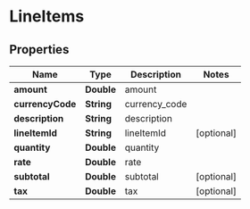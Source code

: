 
# LineItems

## Properties
Name | Type | Description | Notes
------------ | ------------- | ------------- | -------------
**amount** | **Double** | amount | 
**currencyCode** | **String** | currency_code | 
**description** | **String** | description | 
**lineItemId** | **String** | lineItemId |  [optional]
**quantity** | **Double** | quantity | 
**rate** | **Double** | rate | 
**subtotal** | **Double** | subtotal |  [optional]
**tax** | **Double** | tax |  [optional]



